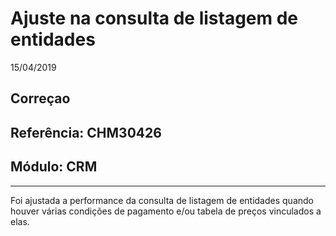 # Ajuste na consulta de listagem de entidades
15/04/2019
## Correçao
## Referência: CHM30426
## Módulo: CRM
***

Foi ajustada a performance da consulta de listagem de entidades quando houver várias condições de pagamento e/ou tabela de preços vinculados a elas.